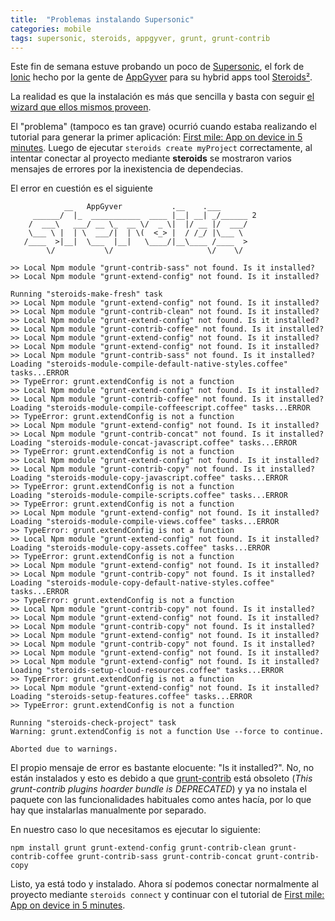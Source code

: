 ```yaml
---
title:  "Problemas instalando Supersonic"
categories: mobile
tags: supersonic, steroids, appgyver, grunt, grunt-contrib
---
```


Este fin de semana estuve probando un poco de [Supersonic](http://www.appgyver.io/supersonic), el fork de [Ionic](http://ionicframework.com/) hecho por la gente de [AppGyver](http://www.appgyver.io/) para su hybrid apps tool [Steroids²](http://www.appgyver.io/steroids).

La realidad es que la instalación es más que sencilla y basta con seguir [el wizard que ellos mismos proveen](https://academy.appgyver.com/installwizard/steps).

El "problema" (tampoco es tan grave) ocurrió cuando estaba realizando el tutorial para generar la primer aplicación: [First mile: App on device in 5 minutes](http://docs.appgyver.com/supersonic/tutorial/first-mile/#overview). Luego de ejecutar `steroids create myProject` correctamente, al intentar conectar al proyecto mediante **steroids** se mostraron varios mensajes de errores por la inexistencia de dependecias.

El error en cuestión es el siguiente

```shell
            __   AppGyver           .__    .___
     ______/  |_  ___________  ____ |__| __| _/______ 2
    /  ___\   ___/ __ \_  __ \/  _ \|  |/ __ |/  ___/
    \___ \ |  | \  ___/|  | \(  <_> |  / /_/ |\___ \
   /____  >|__|  \___  |__|   \____/|__\____ /____  >
        \/           \/                     \/    \/

>> Local Npm module "grunt-contrib-sass" not found. Is it installed?
>> Local Npm module "grunt-extend-config" not found. Is it installed?

Running "steroids-make-fresh" task
>> Local Npm module "grunt-extend-config" not found. Is it installed?
>> Local Npm module "grunt-contrib-clean" not found. Is it installed?
>> Local Npm module "grunt-extend-config" not found. Is it installed?
>> Local Npm module "grunt-contrib-coffee" not found. Is it installed?
>> Local Npm module "grunt-extend-config" not found. Is it installed?
>> Local Npm module "grunt-extend-config" not found. Is it installed?
>> Local Npm module "grunt-contrib-sass" not found. Is it installed?
Loading "steroids-module-compile-default-native-styles.coffee" tasks...ERROR
>> TypeError: grunt.extendConfig is not a function
>> Local Npm module "grunt-extend-config" not found. Is it installed?
>> Local Npm module "grunt-contrib-coffee" not found. Is it installed?
Loading "steroids-module-compile-coffeescript.coffee" tasks...ERROR
>> TypeError: grunt.extendConfig is not a function
>> Local Npm module "grunt-extend-config" not found. Is it installed?
>> Local Npm module "grunt-contrib-concat" not found. Is it installed?
Loading "steroids-module-concat-javascript.coffee" tasks...ERROR
>> TypeError: grunt.extendConfig is not a function
>> Local Npm module "grunt-extend-config" not found. Is it installed?
>> Local Npm module "grunt-contrib-copy" not found. Is it installed?
Loading "steroids-module-copy-javascript.coffee" tasks...ERROR
>> TypeError: grunt.extendConfig is not a function
Loading "steroids-module-compile-scripts.coffee" tasks...ERROR
>> TypeError: grunt.extendConfig is not a function
>> Local Npm module "grunt-extend-config" not found. Is it installed?
Loading "steroids-module-compile-views.coffee" tasks...ERROR
>> TypeError: grunt.extendConfig is not a function
>> Local Npm module "grunt-extend-config" not found. Is it installed?
Loading "steroids-module-copy-assets.coffee" tasks...ERROR
>> TypeError: grunt.extendConfig is not a function
>> Local Npm module "grunt-extend-config" not found. Is it installed?
>> Local Npm module "grunt-contrib-copy" not found. Is it installed?
Loading "steroids-module-copy-default-native-styles.coffee" tasks...ERROR
>> TypeError: grunt.extendConfig is not a function
>> Local Npm module "grunt-contrib-copy" not found. Is it installed?
>> Local Npm module "grunt-extend-config" not found. Is it installed?
>> Local Npm module "grunt-contrib-copy" not found. Is it installed?
>> Local Npm module "grunt-extend-config" not found. Is it installed?
>> Local Npm module "grunt-contrib-copy" not found. Is it installed?
>> Local Npm module "grunt-extend-config" not found. Is it installed?
>> Local Npm module "grunt-extend-config" not found. Is it installed?
Loading "steroids-setup-cloud-resources.coffee" tasks...ERROR
>> TypeError: grunt.extendConfig is not a function
>> Local Npm module "grunt-extend-config" not found. Is it installed?
Loading "steroids-setup-features.coffee" tasks...ERROR
>> TypeError: grunt.extendConfig is not a function

Running "steroids-check-project" task
Warning: grunt.extendConfig is not a function Use --force to continue.

Aborted due to warnings.
```
El propio mensaje de error es bastante elocuente: "Is it installed?". No, no están instalados y esto es debido a que [grunt-contrib](https://github.com/gruntjs/grunt-contrib) está obsoleto (_This grunt-contrib plugins hoarder bundle is DEPRECATED_) y ya no instala el paquete con las funcionalidades habituales como antes hacía, por lo que hay que instalarlas manualmente por separado.

En nuestro caso lo que necesitamos es ejecutar lo siguiente:

```shell
npm install grunt grunt-extend-config grunt-contrib-clean grunt-contrib-coffee grunt-contrib-sass grunt-contrib-concat grunt-contrib-copy
```

Listo, ya está todo y instalado. Ahora sí podemos conectar normalmente al proyecto mediante `steroids connect` y continuar con el tutorial de [First mile: App on device in 5 minutes](http://docs.appgyver.com/supersonic/tutorial/first-mile/#overview).
